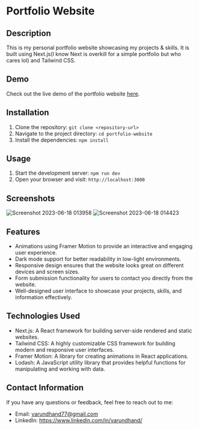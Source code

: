 # Portfolio Website

## Description
This is my personal portfolio website showcasing my projects & skills. It is built using Next.js(I know Next is overkill for a simple portfolio but who cares lol) and Tailwind CSS.

## Demo
Check out the live demo of the portfolio website [here](https://varundhand.netlify.app/).

## Installation
1. Clone the repository: `git clone <repository-url>`
2. Navigate to the project directory: `cd portfolio-website`
3. Install the dependencies: `npm install`

## Usage
1. Start the development server: `npm run dev`
2. Open your browser and visit: `http://localhost:3000`

## Screenshots

![Screenshot 2023-06-18 013958](https://github.com/varundhand/portfolio-website/assets/110025628/dd09e215-1285-4ec3-ac58-d75726bfab4e)
![Screenshot 2023-06-18 014423](https://github.com/varundhand/portfolio-website/assets/110025628/e833c7fb-f115-4db7-bb53-8965ad84124e)

## Features
- Animations using Framer Motion to provide an interactive and engaging user experience.
- Dark mode support for better readability in low-light environments.
- Responsive design ensures that the website looks great on different devices and screen sizes.
- Form submission functionality for users to contact you directly from the website.
- Well-designed user interface to showcase your projects, skills, and information effectively.

## Technologies Used
- Next.js: A React framework for building server-side rendered and static websites.
- Tailwind CSS: A highly customizable CSS framework for building modern and responsive user interfaces.
- Framer Motion: A library for creating animations in React applications.
- Lodash: A JavaScript utility library that provides helpful functions for manipulating and working with data.

## Contact Information
If you have any questions or feedback, feel free to reach out to me:
- Email: varundhand77@gmail.com
- LinkedIn: https://www.linkedin.com/in/varundhand/
